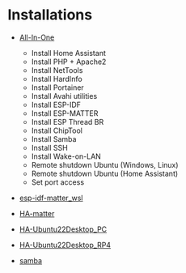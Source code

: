 # Installations

- [All-In-One](All-In-One.md)  
  - Install Home Assistant
  - Install PHP + Apache2
  - Install NetTools
  - Install HardInfo
  - Install Portainer
  - Install Avahi utilities
  - Install ESP-IDF
  - Install ESP-MATTER
  - Install ESP Thread BR
  - Install ChipTool
  - Install Samba
  - Install SSH
  - Install Wake-on-LAN
  - Remote shutdown Ubuntu (Windows, Linux)
  - Remote shutdown Ubuntu (Home Assistant)
  - Set port access

- [esp-idf-matter_wsl](esp-idf-matter_wsl.md)  
  
- [HA-matter](HA-matter.md)  
  
- [HA-Ubuntu22Desktop_PC](HA-Ubuntu22Desktop_PC.md)  
  
- [HA-Ubuntu22Desktop_RP4](HA-Ubuntu22Desktop_RP4.md)  
  
- [samba](samba.md)  



